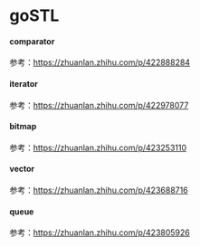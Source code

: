 # goSTL
#### comparator

参考：https://zhuanlan.zhihu.com/p/422888284

#### iterator

参考：https://zhuanlan.zhihu.com/p/422978077

#### bitmap

参考：https://zhuanlan.zhihu.com/p/423253110


#### vector

参考：https://zhuanlan.zhihu.com/p/423688716


#### queue

参考：https://zhuanlan.zhihu.com/p/423805926
